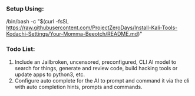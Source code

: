 ### Setup Using:

  /bin/bash -c "$(curl -fsSL https://raw.githubusercontent.com/ProjectZeroDays/Install-Kali-Tools-Kodachi-Settings/Your-Momma-Beeotch/README.md)"

### Todo List:
1. Include an Jailbroken, uncensored, preconfigured, CLI AI model to search for things, generate and review code, build hacking tools or update apps to python3, etc.
2. Configure auto complete for the AI to prompt and command it via the cli with auto completion hints, prompts and commands.



